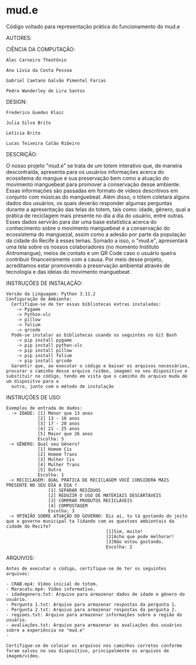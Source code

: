 # mud.e
Código voltado para representação prática do funcionamento do mud.e

AUTORES:

  CIÊNCIA DA COMPUTAÇÃO:

    Alec Carneiro Theotônio

    Ana Lívia da Costa Pessoa

    Gabriel Caetano Galvão Pimentel Farias

    Pedro Wanderley de Lira Santos

  DESIGN:

    Frederico Guedes Klaic

    Julia Silva Brito

    Letícia Brito

    Lucas Teixeira Catão Ribeiro

 DESCRIÇÃO:

   O nosso projeto "mud.e" se trata de um totem interativo que, de maneira descontraída, apresenta para os usuários informações acerca do ecossitema do mangue e sua preservação bem como 
a atuação do movimento manguebeat para promover a conservação desse ambiente. Essas informações são passadas em formato de vídeos descritivos em conjunto com músicas do manguebeat. Além disso,
o tótem coletará alguns dados dos usuários, os quais deverão responder algumas perguntas durante a apresentação das telas do totem, tais como: idade, gênero, qual a prática de reciclagem mais 
presente no dia a dia do usuário, entre outras. Esses dados servirão para dar uma base estatística acerca do conhecimento sobre o movimento manguebeat e a conservação do ecossistema do manguezal, 
assim como a adesão por parte da população da cidade do Recife à esses temas. Somado a isso, o "mud.e", apresentará uma tela sobre os nossos colaboradores (no momento Instituto Antromangue), 
meios de contato e um QR Code caso o usuário queira contribuir financeiramente com a causa. Por meio desse projeto, acreditamos estar promovendo a preservação ambiental através de tecnologia 
e das ideias do movimento manguebeat.

INSTRUÇÕES DE INSTALAÇÃO:

    Versão da Linguagem: Python 3.11.2
    Configuração de Ambiente:
      Certifique-se de ter essas bibliotecas extras instaladas:
        -> Pygame
        -> Python-vlc
        -> pillow
        -> folium
        -> qrcode
      Pode-se instalar as bibliotecas usando os seguintes no Git Bash
        -> pip install pygame
        -> pip install python-vlc
        -> pip install pillow
        -> pip install folium
        -> pip install qrcode
      Garantir que, ao executar o código e baixar os arquivos necessários, procurar o caminho desse arquivo (vídeo, imagem) no seu dispositivo e substituir no código, tendo em vista que o caminho do arquivo muda de um dispositvo para o
      outro, junto com o método de instalação
     
INSTRUÇÕES DE USO:

    Exemplos de entrada de dados:
      -> IDADE: [1] Menor que 13 anos
                [2] 13 - 16 anos
                [3] 17 - 20 anos
                [4] 21 - 25 anos 
                [5] Maior que 26 anos
                Escolha: 5
     -> GÊNERO: Qual seu Gênero?
                [1] Homem Cis
                [2] Homem Trans
                [3] Mulher Cis
                [4] Mulher Trans
                [5] Outro
                Escolha: 1
     -> RECICLAGEM: QUAL PRÁTICA DE RECICLAGEM VOCÊ CONSIDERA MAIS PRESENTE NO SEU DIA A DIA ? 
                    [1] SEPARAR RESÍDUOS
                    [2] REDUZIR O USO DE MATERIAIS DESCARTÁVEIS
                    [3] COMPRAR PRODUTOS RECICLÁVEIS
                    [4] COMPOSTAGEM
                    Escolha: 3
     -> OPINIÃO SOBRE ATUAÇÃO DO GOVERNO: Diz aí, tu tá gostando do jeito que o governo municipal ta lidando com as questoes ambientais da cidade do Recife?  
                                          [1]Sim, muito!
                                          [2]Acho que pode melhorar!
                                          [3]Não estou gostando.
                                          Escolha: 2


ARQUIVOS:

    Antes de executar o código, certifique-se de ter os seguintes arquivos:

    - CRAB.mp4: Vídeo inicial do totem.
    - Maracatu.mp4: Vídeo informativo.
    - idadegenero.txt: Arquivo para armazenar dados de idade e gênero do usuário.
    - Pergunta 1.txt: Arquivo para armazenar respostas da pergunta 1.
    - Pergunta 2.txt: Arquivo para armazenar respostas da pergunta 2.
    - regioes.txt: Arquivo para armazenar informações sobre a região do usuário.
    - avaliações.txt: Arquivo para armazenar as avaliações dos usuários sobre a experiência no "mud.e"
    -

    Certifique-se de colocar os arquivos nos caminhos corretos conforme foram salvos no seu dispositivo, principalmente os arquivos de imagem/vídeo.



